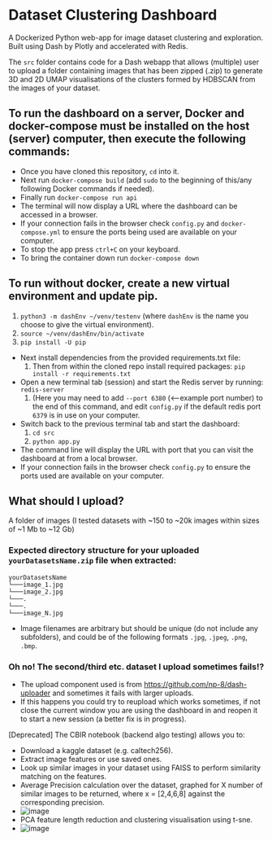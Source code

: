 # Dataset Clustering Dashboard

A Dockerized Python web-app for image dataset clustering and exploration. Built using Dash by Plotly and accelerated with Redis.

The `src` folder contains code for a Dash webapp that allows (multiple) user to upload a folder containing images that has been zipped (.zip) to generate 3D and 2D UMAP visualisations of the clusters formed by HDBSCAN from the images of your dataset.

## To run the dashboard on a server, Docker and docker-compose must be installed on the host (server) computer, then execute the following commands:
- Once you have cloned this repository, `cd` into it.
- Next run `docker-compose build` (add `sudo` to the beginning of this/any following Docker commands if needed).
- Finally run `docker-compose run api`
- The terminal will now display a URL where the dashboard can be accessed in a browser.
- If your connection fails in the browser check `config.py` and `docker-compose.yml` to ensure the ports being used are available on your computer.
- To stop the app press `ctrl+C` on your keyboard.
- To bring the container down run `docker-compose down`

## To run without docker, create a new virtual environment and update pip.
  1. `python3 -m dashEnv ~/venv/testenv` (where `dashEnv` is the name you choose to give the virtual environment).
  2. `source ~/venv/dashEnv/bin/activate`
  3. `pip install -U pip`
- Next install dependencies from the provided requirements.txt file:
  1. Then from within the cloned repo install required packages: `pip install -r requirements.txt`
- Open a new terminal tab (session) and start the Redis server by running: `redis-server` 
  1. (Here you may need to add `--port 6380` (<--example port number) to the end of this command, and edit `config.py` if the default redis port `6379` is in use on your computer.
- Switch back to the previous terminal tab and start the dashboard:
  1. `cd src`
  2. `python app.py`
- The command line will display the URL with port that you can visit the dashboard at from a local browser.
- If your connection fails in the browser check `config.py` to ensure the ports used are available on your computer.

## What should I upload?
A folder of images (I tested datasets with ~150 to ~20k images within sizes of ~1 Mb to ~12 Gb)
### Expected directory structure for your uploaded `yourDatasetsName.zip` file when extracted:
```
yourDatasetsName
└───image_1.jpg
└───image_2.jpg
└───.
└───.
└───image_N.jpg
```
  - Image filenames are arbitrary but should be unique (do not include any subfolders), and could be of the following formats `.jpg`, `.jpeg`, `.png`, `.bmp`.
### Oh no! The second/third etc. dataset I upload sometimes fails!?
- The upload component used is from https://github.com/np-8/dash-uploader and sometimes it fails with larger uploads.
- If this happens you could try to reupload which works sometimes, if not close the current window you are using the dashboard in and reopen it to start a new session (a better fix is in progress).

[Deprecated] The CBIR notebook (backend algo testing) allows you to:
- Download a kaggle dataset (e.g. caltech256).
- Extract image features or use saved ones.
- Look up similar images in your dataset using FAISS to perform similarity matching on the features. 
- Average Precision calculation over the dataset, graphed for X number of similar images to be returned, where x = [2,4,6,8] against the corresponding precision.
- ![image](https://user-images.githubusercontent.com/97547817/151413730-b873ef99-29df-4789-a778-0ca013529d90.png)
- PCA feature length reduction and clustering visualisation using t-sne. 
- ![image](https://user-images.githubusercontent.com/97547817/151413781-5964fb5e-2d54-4062-832e-a160786cdd20.png)


